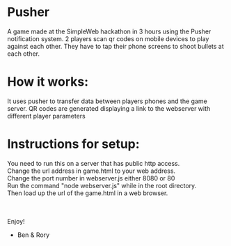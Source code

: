 # Pusher
A game made at the SimpleWeb hackathon in 3 hours using the Pusher notification system. 2 players scan qr codes on mobile devices to play against each other. They have to tap their phone screens to shoot bullets at each other.


# How it works:
It uses pusher to transfer data between players phones and the game server. QR codes are generated displaying a link to the webserver with different player parameters

# Instructions for setup:
You need to run this on a server that has public http access.<br />
Change the url address in game.html to your web address.<br />
Change the port number in webserver.js either 8080 or 80<br />
Run the command "node webserver.js" while in the root directory.<br />
Then load up the url of the game.html in a web browser. <br />

<br /><br />
Enjoy!

- Ben & Rory


